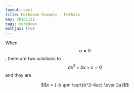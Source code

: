 ```yaml
---
layout: post
title: Markdown Example - MathJax
key: 20161111
tags: markdown
mathjax: true
---
```


When $$a \ne 0$$, there are two solutions to $$ax^2 + bx + c = 0$$ and they are

$$x = {-b \pm \sqrt{b^2-4ac} \over 2a}$$
